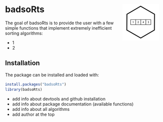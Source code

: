 # badsoRts <img src='man/figures/logo.png' align="right" height="120" />

<!-- badges: start -->
<!-- badges: end -->

The goal of badsoRts is to provide the user with a few simple functions
that implement extremely inefficient sorting algorithms:

* 1
* 2

## Installation

The package can be installed and loaded with:

``` r
install.packages("badsoRts")
library(badsoRts)
```

* add info about devtools and github installation
* add info about package documentation (available functions)
* add info about all algorithms
* add author at the top
